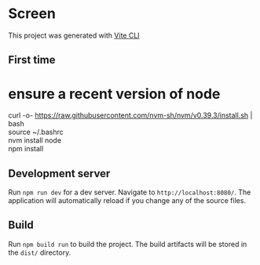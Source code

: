 # Screen

This project was generated with [Vite CLI](https://vite.dev/guide/cli)

## First time

# ensure a recent version of node
curl -o- https://raw.githubusercontent.com/nvm-sh/nvm/v0.39.3/install.sh | bash \
source ~/.bashrc \
nvm install node \
npm install

## Development server

Run `npm run dev` for a dev server. Navigate to `http://localhost:8080/`. The application will automatically reload if you change any of the source files.

## Build

Run `npm build run` to build the project. The build artifacts will be stored in the `dist/` directory.
